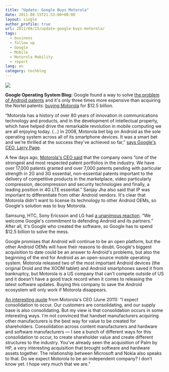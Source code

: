 ```yaml
---
title: "Update: Google Buys Motorola"
date: 2011-08-15T21:53:00+00:00
layout: single
author_profile: true
url: 2011/08/15/update-google-buys-motorola/
tags:
  - business
  - follow up
  - Google
  - Mobile
  - Motorola Mobility
  - report
lang: en
category: techblog
---
```

[![](http://4.bp.blogspot.com/-vijhSTxXfQg/TkmOLspLQ8I/AAAAAAAAD-I/PpRhOUg5RCk/s320/Google.jpg)](http://4.bp.blogspot.com/-vijhSTxXfQg/TkmOLspLQ8I/AAAAAAAAD-I/PpRhOUg5RCk/s1600/Google.jpg)

**Google Operating System Blog:** Google found a way to solve [the problem of Android patents](http://googleblog.blogspot.com/2011/08/when-patents-attack-android.html) and it's only three times more expensive than acquiring the Nortel patents: [buying Motorola](http://googleblog.blogspot.com/2011/08/supercharging-android-google-to-acquire.html) for $12.5 billion.

“Motorola has a history of over 80 years of innovation in communications technology and products, and in the development of intellectual property, which have helped drive the remarkable revolution in mobile computing we are all enjoying today. (…) In 2008, Motorola bet big on Android as the sole operating system across all of its smartphone devices. It was a smart bet and we're thrilled at the success they've achieved so far,” [says Google's CEO, Larry Page](http://googleblog.blogspot.com/2011/08/supercharging-android-google-to-acquire.html).

A few days ago, [Motorola's CEO said](http://fosspatents.blogspot.com/2011/08/motorola-doesnt-have-license-to-kill.html) that the company owns “one of the strongest and most respected patent portfolios in the industry. We have over 17,000 patents granted and over 7,000 patents pending with particular strength in 2G and 3G essential, non-essential patents important to the delivery of competitive products in the marketplace, video particularly compression, decompression and security technologies and finally, a leading position in 4G LTE essential.” Sanjay Jha also said that IP was important to differentiate from other Android vendors. It's clear that Motorola didn't want to license its technology to other Android OEMs, so Google's solution was to buy Motorola.

Samsung, HTC, Sony Ericsson and LG had [a unanimous reaction](http://www.google.com/press/motorola/quotes/). “We welcome Google's commitment to defending Android and its partners.” After all, it's Google who created the software, so Google has to spend $12.5 billion to solve the mess.

Google promises that Android will continue to be an open platform, but the other Android OEMs will have their reasons to doubt. Google's biggest acquisition to date could be an answer to Android's problems, but also the beginning of the end for Android as an open-source mobile operating system. Motorola released two of the most important Android devices (the original Droid and the XOOM tablet) and Android smartphones saved it from bankruptcy, but Motorola is a US company that can't compete outside of US and it doesn't have a good track record when it comes to releasing the latest software updates. Buying this company to save the Android ecosystem will only work if Motorola disappears.

[An interesting quote](http://money.cnn.com/2011/06/22/news/companies/sanjay_jha_motorola_mobile_revival.fortune/index.htm) from Motorola's CEO (June 2011): “I expect consolidation to occur. Our customers are consolidating, and our supply base is also consolidating. But my view is that consolidation occurs in some interesting ways. I'm not convinced that handset manufacturers acquiring other manufacturers is the best way for value to be created for shareholders. Consolidation across content manufacturers and hardware and software manufacturers — I see a bunch of different ways for this consolidation to occur, to create shareholder value and create different structures to the industry. You've already seen the acquisition of Palm by HP, a very interesting acquisition that brought software and hardware assets together. The relationship between Microsoft and Nokia also speaks to that. Do we expect Motorola to be an independent company? I don't know yet. I hope very much that we are.”